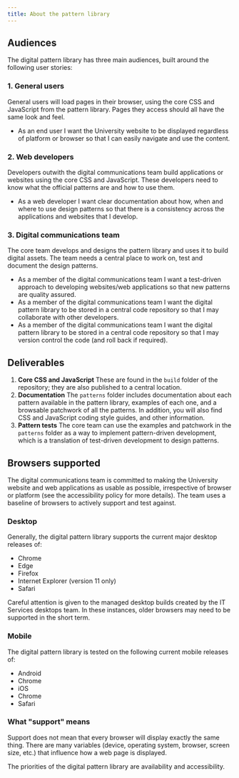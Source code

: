 ```yaml
---
title: About the pattern library
---
```


## Audiences

The digital pattern library has three main audiences, built around the following user stories:

### 1. General users

General users will load pages in their browser, using the core CSS and JavaScript from the pattern library. Pages they access should all have the same look and feel.

* As an end user I want the University website to be displayed regardless of platform or browser so that I can easily navigate and use the content.

### 2. Web developers

Developers outwith the digital communications team build applications or websites using the core CSS and JavaScript. These developers need to know what the official patterns are and how to use them.

* As a web developer I want clear documentation about how, when and where to use design patterns so that there is a consistency across the applications and websites that I develop.

### 3. Digital communications team

The core team develops and designs the pattern library and uses it to build digital assets. The team needs a central place to work on, test and document the design patterns.

* As a member of the digital communications team I want a test-driven approach to developing websites/web applications so that new patterns are quality assured.
* As a member of the digital communications team I want the digital pattern library to be stored in a central code repository so that I may collaborate with other developers.
* As a member of the digital communications team I want the digital pattern library to be stored in a central code repository so that I may version control the code (and roll back if required).

## Deliverables

1. **Core CSS and JavaScript** These are found in the `build` folder of the repository; they are also published to a central location.
2. **Documentation** The `patterns` folder includes documentation about each pattern available in the pattern library, examples of each one, and a browsable patchwork of all the patterns. In addition, you will also find CSS and JavaScript coding style guides, and other information.
3. **Pattern tests** The core team can use the examples and patchwork in the `patterns` folder as a way to implement pattern-driven development, which is a translation of test-driven development to design patterns.

## Browsers supported
The digital communications team is committed to making the University website and web applications as usable as possible, irrespective of browser or platform (see the accessibility policy for more details). The team uses a baseline of browsers to actively support and test against.

### Desktop
Generally, the digital pattern library supports the current major desktop releases of: 

* Chrome
* Edge
* Firefox
* Internet Explorer (version 11 only)
* Safari

Careful attention is given to the managed desktop builds created by the IT Services desktops team. In these instances, older browsers may need to be supported in the short term.

### Mobile
The digital pattern library is tested on the following current mobile releases of:

* Android
* Chrome
* iOS
* Chrome
* Safari

### What "support" means

Support does not mean that every browser will display exactly the same thing. There are many variables (device, operating system, browser, screen size, etc.) that influence how a web page is displayed. 

The priorities of the digital pattern library are availability and accessibility.



